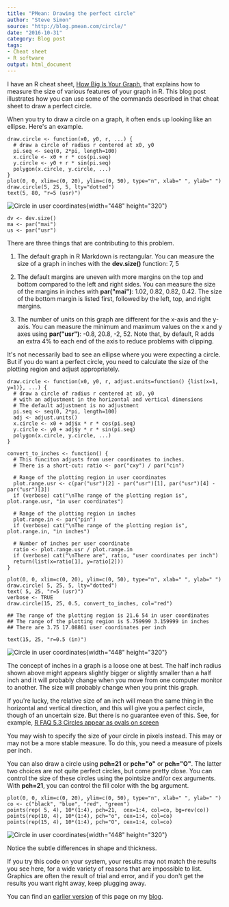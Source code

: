 ```yaml
---
title: "PMean: Drawing the perfect circle"
author: "Steve Simon"
source: "http://blog.pmean.com/circle/"
date: "2016-10-31"
category: Blog post
tags: 
- Cheat sheet
- R software
output: html_document
---
```


I have an R cheat sheet, [How Big Is Your Graph][sim3], that explains how to measure the size of various features of your graph in R. This blog post illustrates how you can use some of the commands described in that cheat sheet to draw a perfect circle.

<!---More--->

When you try to draw a circle on a graph, it often ends up looking like an ellipse. Here's an example.

```{r}
draw.circle <- function(x0, y0, r, ...) {
  # draw a circle of radius r centered at x0, y0
  pi.seq <- seq(0, 2*pi, length=100)
  x.circle <- x0 + r * cos(pi.seq)
  y.circle <- y0 + r * sin(pi.seq)
  polygon(x.circle, y.circle, ...)
}
plot(0, 0, xlim=c(0, 20), ylim=c(0, 50), type="n", xlab=" ", ylab=" ")
draw.circle(5, 25, 5, lty="dotted")
text(5, 80, "r=5 (usr)")
```

![Circle in user coordinates](http://www.pmean.com/new-images/16/circle01.jpg){width="448" height="320"}

``` {.r}
dv <- dev.size()
ma <- par("mai")
us <- par("usr")
```

There are three things that are contributing to this problem.

1.  The default graph in R Markdown is rectangular. You can measure the size of a graph in inches with the **dev.size()** function: 7, 5

2.  The default margins are uneven with more margins on the top and bottom compared to the left and right sides. You can measure the size of the margins in inches with **par("mai")**: 1.02, 0.82, 0.82, 0.42. The size of the bottom margin is listed first, followed by the left, top, and right margins.

3.  The number of units on this graph are different for the x-axis and the y-axis. You can measure the minimum and maximum values on the x and y axes using **par("usr")**: -0.8, 20.8, -2, 52. Note that, by default, R adds an extra 4% to each end of the axis to reduce problems with clipping.

It's not necessarily bad to see an ellipse where you were expecting a circle. But if you do want a perfect circle, you need to calculate the size of the plotting region and adjust appropriately.

```{}
draw.circle <- function(x0, y0, r, adjust.units=function() {list(x=1, y=1)}, ...) {
  # draw a circle of radius r centered at x0, y0
  # with an adjustment in the horizontal and vertical dimensions
  # The default adjustment is no adjustment
  pi.seq <- seq(0, 2*pi, length=100)
  adj <- adjust.units()
  x.circle <- x0 + adj$x * r * cos(pi.seq)
  y.circle <- y0 + adj$y * r * sin(pi.seq)
  polygon(x.circle, y.circle, ...)
}

convert_to_inches <- function() {
  # This funciton adjusts from user coordinates to inches.
  # There is a short-cut: ratio <- par("cxy") / par("cin")

  # Range of the plotting region in user coordinates
  plot.range.usr <- c(par("usr")[2] - par("usr")[1], par("usr")[4] - par("usr")[3])
  if (verbose) cat("\nThe range of the plotting region is", plot.range.usr, "in user coordinates")

  # Range of the plotting region in inches
  plot.range.in <- par("pin")
  if (verbose) cat("\nThe range of the plotting region is", plot.range.in, "in inches")

  # Number of inches per user coordinate
  ratio <- plot.range.usr / plot.range.in
  if (verbose) cat("\nThere are", ratio, "user coordinates per inch")
  return(list(x=ratio[1], y=ratio[2]))
}

plot(0, 0, xlim=c(0, 20), ylim=c(0, 50), type="n", xlab=" ", ylab=" ")
draw.circle( 5, 25, 5, lty="dotted")
text( 5, 25, "r=5 (usr)")
verbose <- TRUE
draw.circle(15, 25, 0.5, convert_to_inches, col="red")
```

```{}
## The range of the plotting region is 21.6 54 in user coordinates
## The range of the plotting region is 5.759999 3.159999 in inches
## There are 3.75 17.08861 user coordinates per inch
```

```{}
text(15, 25, "r=0.5 (in)")
```

![Circle in user coordinates](http://www.pmean.com/new-images/16/circle02.jpg){width="448" height="320"}

The concept of inches in a graph is a loose one at best. The half inch radius shown above might appears slightly bigger or slightly smaller than a half inch and it will probably change when you move from one computer monitor to another. The size will probably change when you print this graph.

If you're lucky, the relative size of an inch will mean the same thing in the horizontal and vertical direction, and this will give you a perfect circle, though of an uncertain size. But there is no guarantee even of this. See, for example, [R FAQ 5.3 Circles appear as ovals on screen][cran1]

You may wish to specify the size of your circle in pixels instead. This may or may not be a more stable measure. To do this, you need a measure of pixels per inch.

You can also draw a circle using **pch=21** or **pch="o"** or **pch="O"**. The latter two choices are not quite perfect circles, but come pretty close. You can control the size of these circles using the pointsize and/or cex arguments. With **pch=21**, you can control the fill color with the bg argument.

```{}
plot(0, 0, xlim=c(0, 20), ylim=c(0, 50), type="n", xlab=" ", ylab=" ")
co <- c("black", "blue", "red", "green")
points(rep( 5, 4), 10*(1:4), pch=21,  cex=1:4, col=co, bg=rev(co))
points(rep(10, 4), 10*(1:4), pch="o", cex=1:4, col=co)
points(rep(15, 4), 10*(1:4), pch="O", cex=1:4, col=co)
```

![Circle in user coordinates](http://www.pmean.com/new-images/16/circle03.jpg){width="448" height="320"}

Notice the subtle differences in shape and thickness.

If you try this code on your system, your results may not match the results you see here, for a wide variety of reasons that are impossible to list. Graphics are often the result of trial and error, and if you don't get the results you want right away, keep plugging away.

You can find an [earlier version][sim1] of this page on my [blog][sim2].

[sim1]: http://blog.pmean.com/circle/
[sim2]: http://blog.pmean.com

[sim3]: http://blog.pmean.com/cheatsheets

[cran1]: https://cran.r-project.org/bin/windows/base/rw-FAQ.html#Circles-appear-as-ovals-on-screen
